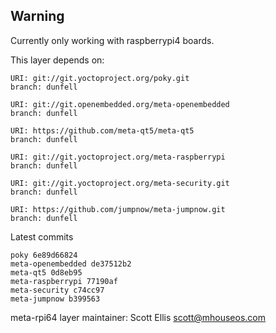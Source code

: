 ## Warning
Currently only working with raspberrypi4 boards.

This layer depends on:

    URI: git://git.yoctoproject.org/poky.git
    branch: dunfell

    URI: git://git.openembedded.org/meta-openembedded
    branch: dunfell

    URI: https://github.com/meta-qt5/meta-qt5
    branch: dunfell

    URI: git://git.yoctoproject.org/meta-raspberrypi
    branch: dunfell

    URI: git://git.yoctoproject.org/meta-security.git
    branch: dunfell

    URI: https://github.com/jumpnow/meta-jumpnow.git
    branch: dunfell

Latest commits

    poky 6e89d66824
    meta-openembedded de37512b2
    meta-qt5 0d8eb95
    meta-raspberrypi 77190af
    meta-security c74cc97
    meta-jumpnow b399563

meta-rpi64 layer maintainer: Scott Ellis <scott@mhouseos.com>
